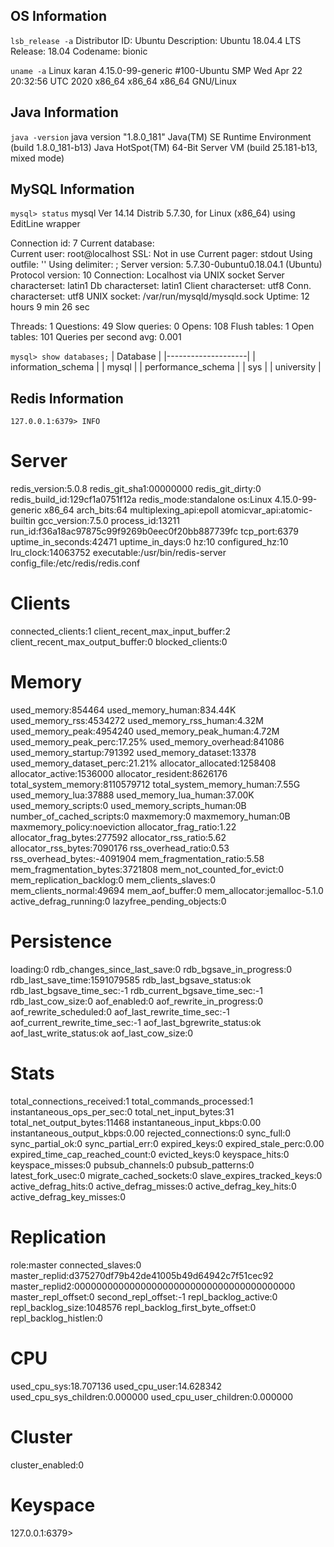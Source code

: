 ## OS Information

`lsb_release -a`
Distributor ID:	Ubuntu
Description:	Ubuntu 18.04.4 LTS
Release:	18.04
Codename:	bionic

`uname -a`
Linux karan 4.15.0-99-generic #100-Ubuntu SMP Wed Apr 22 20:32:56 UTC 2020 x86_64 x86_64 x86_64 GNU/Linux

## Java Information

`java -version`
java version "1.8.0_181"
Java(TM) SE Runtime Environment (build 1.8.0_181-b13)
Java HotSpot(TM) 64-Bit Server VM (build 25.181-b13, mixed mode)

## MySQL Information

`mysql> status`
mysql  Ver 14.14 Distrib 5.7.30, for Linux (x86_64) using  EditLine wrapper

Connection id:		7
Current database:	
Current user:		root@localhost
SSL:			Not in use
Current pager:		stdout
Using outfile:		''
Using delimiter:	;
Server version:		5.7.30-0ubuntu0.18.04.1 (Ubuntu)
Protocol version:	10
Connection:		Localhost via UNIX socket
Server characterset:	latin1
Db     characterset:	latin1
Client characterset:	utf8
Conn.  characterset:	utf8
UNIX socket:		/var/run/mysqld/mysqld.sock
Uptime:			12 hours 9 min 26 sec

Threads: 1  Questions: 49  Slow queries: 0  Opens: 108  Flush tables: 1  Open tables: 101  Queries per second avg: 0.001


`mysql> show databases;`
| Database           |
|--------------------|
| information_schema |
| mysql              |
| performance_schema |
| sys                |
| university         |

## Redis Information

`127.0.0.1:6379> INFO`

# Server
redis_version:5.0.8
redis_git_sha1:00000000
redis_git_dirty:0
redis_build_id:129cf1a0751f12a
redis_mode:standalone
os:Linux 4.15.0-99-generic x86_64
arch_bits:64
multiplexing_api:epoll
atomicvar_api:atomic-builtin
gcc_version:7.5.0
process_id:13211
run_id:f36a18ac97875c99f9269b0eec0f20bb887739fc
tcp_port:6379
uptime_in_seconds:42471
uptime_in_days:0
hz:10
configured_hz:10
lru_clock:14063752
executable:/usr/bin/redis-server
config_file:/etc/redis/redis.conf

# Clients
connected_clients:1
client_recent_max_input_buffer:2
client_recent_max_output_buffer:0
blocked_clients:0

# Memory
used_memory:854464
used_memory_human:834.44K
used_memory_rss:4534272
used_memory_rss_human:4.32M
used_memory_peak:4954240
used_memory_peak_human:4.72M
used_memory_peak_perc:17.25%
used_memory_overhead:841086
used_memory_startup:791392
used_memory_dataset:13378
used_memory_dataset_perc:21.21%
allocator_allocated:1258408
allocator_active:1536000
allocator_resident:8626176
total_system_memory:8110579712
total_system_memory_human:7.55G
used_memory_lua:37888
used_memory_lua_human:37.00K
used_memory_scripts:0
used_memory_scripts_human:0B
number_of_cached_scripts:0
maxmemory:0
maxmemory_human:0B
maxmemory_policy:noeviction
allocator_frag_ratio:1.22
allocator_frag_bytes:277592
allocator_rss_ratio:5.62
allocator_rss_bytes:7090176
rss_overhead_ratio:0.53
rss_overhead_bytes:-4091904
mem_fragmentation_ratio:5.58
mem_fragmentation_bytes:3721808
mem_not_counted_for_evict:0
mem_replication_backlog:0
mem_clients_slaves:0
mem_clients_normal:49694
mem_aof_buffer:0
mem_allocator:jemalloc-5.1.0
active_defrag_running:0
lazyfree_pending_objects:0

# Persistence
loading:0
rdb_changes_since_last_save:0
rdb_bgsave_in_progress:0
rdb_last_save_time:1591079585
rdb_last_bgsave_status:ok
rdb_last_bgsave_time_sec:-1
rdb_current_bgsave_time_sec:-1
rdb_last_cow_size:0
aof_enabled:0
aof_rewrite_in_progress:0
aof_rewrite_scheduled:0
aof_last_rewrite_time_sec:-1
aof_current_rewrite_time_sec:-1
aof_last_bgrewrite_status:ok
aof_last_write_status:ok
aof_last_cow_size:0

# Stats
total_connections_received:1
total_commands_processed:1
instantaneous_ops_per_sec:0
total_net_input_bytes:31
total_net_output_bytes:11468
instantaneous_input_kbps:0.00
instantaneous_output_kbps:0.00
rejected_connections:0
sync_full:0
sync_partial_ok:0
sync_partial_err:0
expired_keys:0
expired_stale_perc:0.00
expired_time_cap_reached_count:0
evicted_keys:0
keyspace_hits:0
keyspace_misses:0
pubsub_channels:0
pubsub_patterns:0
latest_fork_usec:0
migrate_cached_sockets:0
slave_expires_tracked_keys:0
active_defrag_hits:0
active_defrag_misses:0
active_defrag_key_hits:0
active_defrag_key_misses:0

# Replication
role:master
connected_slaves:0
master_replid:d375270df79b42de41005b49d64942c7f51cec92
master_replid2:0000000000000000000000000000000000000000
master_repl_offset:0
second_repl_offset:-1
repl_backlog_active:0
repl_backlog_size:1048576
repl_backlog_first_byte_offset:0
repl_backlog_histlen:0

# CPU
used_cpu_sys:18.707136
used_cpu_user:14.628342
used_cpu_sys_children:0.000000
used_cpu_user_children:0.000000

# Cluster
cluster_enabled:0

# Keyspace
127.0.0.1:6379> 



